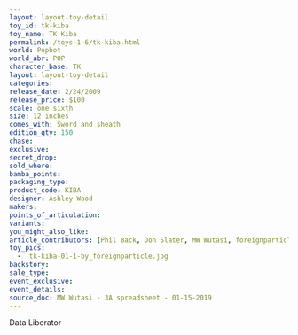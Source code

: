 ```yaml
---
layout: layout-toy-detail 
toy_id: tk-kiba
toy_name: TK Kiba
permalink: /toys-1-6/tk-kiba.html
world: Popbot
world_abr: POP
character_base: TK
layout: layout-toy-detail
categories: 
release_date: 2/24/2009
release_price: $100 
scale: one sixth
size: 12 inches
comes_with: Sword and sheath
edition_qty: 150
chase: 
exclusive: 
secret_drop: 
sold_where: 
bamba_points: 
packaging_type: 
product_code: KIBA
designer: Ashley Wood
makers: 
points_of_articulation: 
variants: 
you_might_also_like: 
article_contributors: [Phil Back, Don Slater, MW Wutasi, foreignparticle]
toy_pics: 
  -  tk-kiba-01-1-by_foreignparticle.jpg
backstory: 
sale_type: 
event_exclusive: 
event_details: 
source_doc: MW Wutasi - 3A spreadsheet - 01-15-2019
---
```

Data Liberator